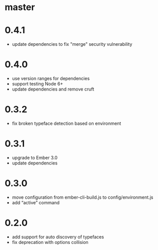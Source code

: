 # master

# 0.4.1

* update dependencies to fix "merge" security vulnerability

# 0.4.0

* use version ranges for dependencies
* support testing Node 6+
* update dependencies and remove cruft

# 0.3.2

* fix broken typeface detection based on environment

# 0.3.1

* upgrade to Ember 3.0
* update dependencies

# 0.3.0

* move configuration from ember-cli-build.js to config/environment.js
* add “active” command

# 0.2.0

* add support for auto discovery of typefaces
* fix deprecation with options collision
